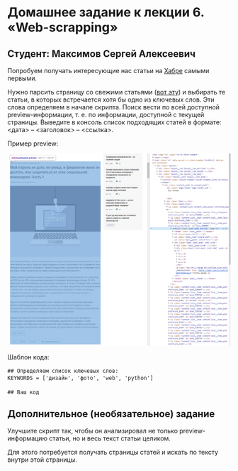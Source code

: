 # Домашнее задание к лекции 6. «Web-scrapping»

## Студент: Максимов Сергей Алексеевич

Попробуем получать интересующие нас статьи на [Хабре](https://habr.com/) самыми первыми.

Нужно парсить страницу со свежими статьями ([вот эту](https://habr.com/ru/all/)) и выбирать те статьи, в которых встречается хотя бы одно из ключевых слов. Эти слова определяем в начале скрипта. Поиск вести по всей доступной preview-информации, т. е. по информации, доступной с текущей страницы. Выведите в консоль список подходящих статей в формате: <дата> – <заголовок> – <ссылка>.

Пример preview:

![img](images/img.png)

Шаблон кода:

```commandline
## Определяем список ключевых слов:
KEYWORDS = ['дизайн', 'фото', 'web', 'python']

## Ваш код
```

## Дополнительное (необязательное) задание

Улучшите скрипт так, чтобы он анализировал не только preview-информацию статьи, но и весь текст статьи целиком.

Для этого потребуется получать страницы статей и искать по тексту внутри этой страницы.

